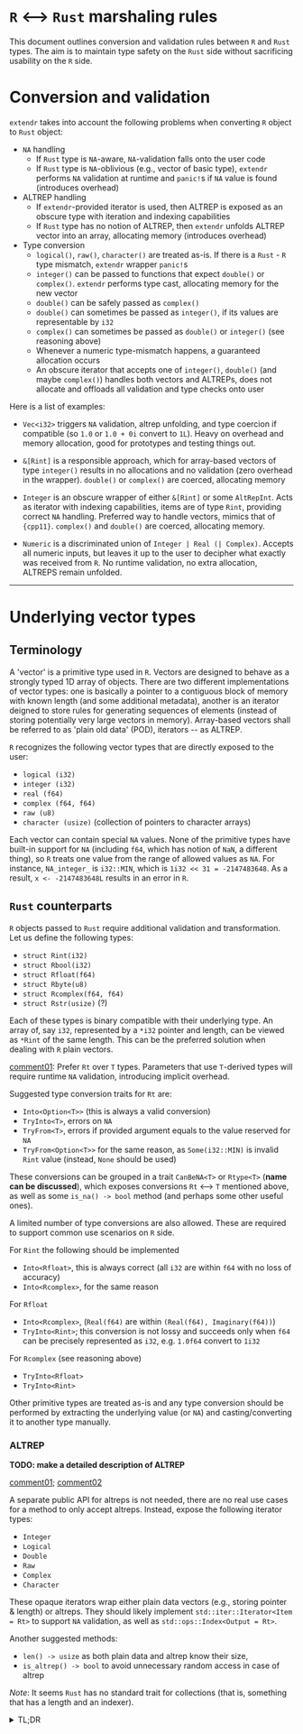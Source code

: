 # `R` <--> `Rust` marshaling rules

This document outlines conversion and validation rules between `R` and `Rust` types.
The aim is to maintain type safety on the `Rust` side without sacrificing usability on the `R` side.


# Conversion and validation 

`extendr` takes into account the following problems when converting `R` object to `Rust` object:

- `NA` handling
  - If `Rust` type is `NA`-aware, `NA`-validation falls onto the user code
  - If `Rust` type is `NA`-oblivious (e.g., vector of basic type), `extendr` performs `NA` validation at runtime and `panic!`s if `NA` value is found (introduces overhead)
- ALTREP handling
  - If `extendr`-provided iterator is used, then ALTREP is exposed as an obscure type with iteration and indexing capabilities
  - If `Rust` type has no notion of ALTREP, then `extendr` unfolds ALTREP vector into an array, allocating memory (introduces overhead)
- Type conversion
  - `logical()`, `raw()`, `character()` are treated as-is. If there is a `Rust` - `R` type mismatch, `extendr` wrapper `panic!`s
  - `integer()` can be passed to functions that expect `double()` or `complex()`. `extendr` performs type cast, allocating memory for the new vector
  - `double()` can be safely passed as `complex()` 
  - `double()` can sometimes be passed as `integer()`, if its values are representable by `i32`
  - `complex()` can sometimes be passed as `double()` or `integer()` (see reasoning above)
  - Whenever a numeric type-mismatch happens, a guaranteed allocation occurs
  - An obscure iterator that accepts one of `integer()`, `double()` (and maybe `complex()`) handles both vectors and ALTREPs, does not allocate and offloads all validation and type checks onto user


Here is a list of examples:
- `Vec<i32>` triggers `NA` validation, altrep unfolding, and type coercion if compatible (so `1.0` or `1.0 + 0i` convert to `1L`). Heavy on overhead and memory allocation, good for prototypes and testing things out.

- `&[Rint]` is a responsible approach, which for array-based vectors of type `integer()` results in no allocations and no validation (zero overhead in the wrapper). `double()` or `complex()` are coerced, allocating memory
  
- `Integer` is an obscure wrapper of either `&[Rint]` or some `AltRepInt`. Acts as iterator with indexing capabilities, items are of type `Rint`, providing correct `NA` handling. Preferred way to handle vectors, mimics that of `{cpp11}`. `complex()` and `double()` are coerced, allocating memory.

- `Numeric` is a discriminated union of `Integer | Real (| Complex)`. Accepts all numeric inputs, but leaves it up to the user to decipher what exactly was received from `R`. No runtime validation, no extra allocation, ALTREPS remain unfolded. 


----------------------------------------------------------------------------

# Underlying vector types
## Terminology
A 'vector' is a primitive type used in `R`. Vectors are designed to behave as a strongly typed 1D array of objects. There are two different implementations of vector types: one is basically a pointer to a contiguous block of memory with known length (and some additional metadata), another is an iterator deigned to store rules for generating sequences of elements (instead of storing potentially very large vectors in memory). Array-based vectors shall be referred to as 'plain old data' (POD), iterators -- as ALTREP.

`R` recognizes the following vector types that are directly exposed to the user:
 - `logical (i32)`
 - `integer (i32)`
 - `real (f64)`
 - `complex (f64, f64)`
 - `raw (u8)`
 - `character (usize)` (collection of pointers to character arrays)

Each vector can contain special `NA` values. None of the primitive types have built-in support for `NA` (including `f64`, which has notion of `NaN`, a different thing), so `R` treats one value from the range of allowed values as `NA`. For instance, `NA_integer_` is `i32::MIN`, which is `1i32 << 31 = -2147483648`. As a result, `x <- -2147483648L` results in an error in `R`.

## `Rust` counterparts

`R` objects passed to `Rust` require additional validation and transformation. Let us define the following types:
- `struct Rint(i32)`
- `struct Rbool(i32)`
- `struct Rfloat(f64)`
- `struct Rbyte(u8)`
- `struct Rcomplex(f64, f64)`
- `struct Rstr(usize)` (?)

Each of these types is binary compatible with their underlying type. An array of, say `i32`, represented by a `*i32` pointer and length, can be viewed as `*Rint` of the same length. 
This can be the preferred solution when dealing with `R` plain vectors.

[comment01](https://github.com/extendr/extendr/pull/261#issuecomment-901096354):
Prefer `Rt` over `T` types. Parameters that use `T`-derived types will require runtime `NA` validation, introducing implicit overhead.

Suggested type conversion traits for `Rt` are:
- `Into<Option<T>>` (this is always a valid conversion)
- `TryInto<T>`, errors on `NA`
- `TryFrom<T>`, errors if provided argument equals to the value reserved for `NA`
- `TryFrom<Option<T>>` for the same reason, as `Some(i32::MIN)` is invalid `Rint` value (instead, `None` should be used)

These conversions can be grouped in a trait `CanBeNA<T>` or `Rtype<T>` (**name can be discussed**), which exposes conversions `Rt` <--> `T` mentioned above, as well as some `is_na() -> bool` method (and perhaps some other useful ones).

A limited number of type conversions are also allowed. These are required to support common use scenarios on `R` side.

For `Rint` the following should be implemented
- `Into<Rfloat>`, this is always correct (all `i32` are within `f64` with no loss of accuracy)
- `Into<Rcomplex>`, for the same reason
  
For `Rfloat`
- `Into<Rcomplex>`, (`Real(f64)` are within `(Real(f64), Imaginary(f64))`)
- `TryInto<Rint>`; this conversion is not lossy and succeeds only when `f64` can be precisely represented as `i32`, e.g. `1.0f64` convert to `1i32`

For `Rcomplex` (see reasoning above)
- `TryInto<Rfloat>`
- `TryInto<Rint>`

Other primitive types are treated as-is and any type conversion should be performed by extracting the underlying value (or `NA`) and casting/converting it to another type manually.

### ALTREP
**TODO: make a detailed description of ALTREP**

[comment01](https://github.com/extendr/extendr/pull/261#discussion_r690781040); 
[comment02](https://github.com/extendr/extendr/pull/261#discussion_r690786944)

A separate public API for altreps is not needed, there are no real use cases for a method to only accept altreps. Instead, expose the following iterator types:
- `Integer`
- `Logical`
- `Double`
- `Raw`
- `Complex`
- `Character`

These opaque iterators wrap either plain data vectors (e.g., storing pointer & length) or altreps. 
They should likely implement `std::iter::Iterator<Item = Rt>` to support `NA` validation, as well as `std::ops::Index<Output = Rt>`.

Another suggested methods:
- `len() -> usize` as both plain data and altrep know their size,
- `is_altrep() -> bool` to avoid unnecessary random access in case of altrep

*Note*: It seems `Rust` has no standard trait for collections (that is, something that has a length and an indexer).


<details>
<summary> TL;DR </summary>
Here is a set of functions with different parameter types and allowed arguments.

1. Default (aka comfortable on both ends)
```Rust
#[extendr]
fn fn_1(x : &[i32])
```
| `R` type               | Allocation  | Coercion | Error            | Validation         |
| ---------------------- | ----------- | -------- | ---------------- | ------------------ |
| `integer()`            | No          | No       |  If `NA` found   | Runtime            |
| `altrep_integer()`     | Yes         | No       |  If `NA` found   | Runtime            |
| `real()` / `complex()` | Yes         | Yes      |  If `NA` found   | Runtime |

2. Close to metal (aka performance)
```Rust
#[extendr(validation = Relaxed, altrep_handling = IteratorOnly, coercion = NoCoercion)]
fn fn_2(x : Integer)
```
| `R` type               | Allocation  | Coercion | Error            | Validation  |
| ---------------------- | ----------- | -------- | ---------------- | ----------- |
| `integer()`            | No          | No       |  No              | None        |
| `altrep_integer()`     | No          | No       |  No              | None        |

3. Reasonable 
```Rust
#[extendr(validation = Strict, altrep_handling = UnfoldToVec, coercion = SafeCoercion)]
fn fn_3(x : &[Rint])
```
| `R` type               | Allocation  | Coercion | Error               | Validation         |
| ---------------------- | ----------- | -------- | ------------------- | ------------------ |
| `integer()`            | No          | No       |  No                 | User               |
| `altrep_integer()`     | Yes         | No       |  No                 | User               |
| `real()` / `complex()` | Yes         | Yes      |  If `x != floor(x)` | Runtime & User     |

</details>